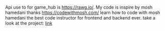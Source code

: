 Api use to for game_hub is https://rawg.io/. My code is inspire by mosh hamedani thanks https://codewithmosh.com/ learn how to code with mosh hamedani the best code instructor for frontend and backend 
 ever.  take a look at the project: [link](https://game-hub-tau-woad.vercel.app/)